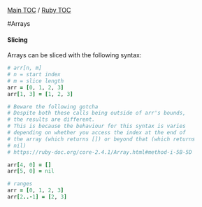 [Main TOC](../README.md) / [Ruby TOC](./ruby-TOC.md)

#Arrays

#### Slicing
Arrays can be sliced with the following syntax:
```ruby
# arr[n, m]
# n = start index
# m = slice length
arr = [0, 1, 2, 3]
arr[1, 3] = [1, 2, 3]

# Beware the following gotcha
# Despite both these calls being outside of arr's bounds,
# the results are different.
# This is because the behaviour for this syntax is varies
# depending on whether you access the index at the end of
# the array (which returns []) or beyond that (which returns
# nil)
# https://ruby-doc.org/core-2.4.1/Array.html#method-i-5B-5D

arr[4, 0] = []
arr[5, 0] = nil

# ranges
arr = [0, 1, 2, 3]
arr[2..-1] = [2, 3]																									
```